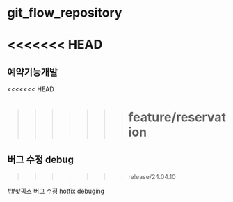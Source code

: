 # git_flow_repository

# <<<<<<< HEAD

## 예약기능개발

<<<<<<< HEAD

> > > > > > > # feature/reservation

## 버그 수정 debug

> > > > > > > release/24.04.10

##핫픽스 버그 수정 hotfix debuging
